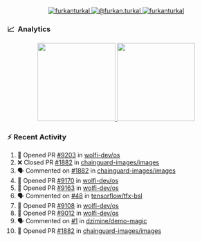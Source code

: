 <p align="center">
  <a href="https://linkedin.com/in/furkanturkal" target="blank">
    <img src="https://img.shields.io/badge/linkedin-%230077B5.svg?&style=for-the-badge&logo=linkedin&logoColor=white" alt="furkanturkal" />
  </a>
  <a href="https://medium.com/@furkan.turkal" target="blank">
    <img src="https://img.shields.io/badge/medium-%2312100E.svg?&style=for-the-badge&logo=medium&logoColor=white" alt="@furkan.turkal" />
  </a>
  <a href="https://twitter.com/furkanturkaI" target="blank">
    <img src="https://img.shields.io/badge/Twitter-1DA1F2?style=for-the-badge&logo=twitter&logoColor=white" alt="furkanturkaI" />
  </a>
</p>

### 📈 &nbsp;Analytics

<p align="center">
  <a href="https://coderstats.net/github/#Dentrax">
    <img height="180em" src="https://github-readme-stats-eight-theta.vercel.app/api?username=Dentrax&show_icons=true&theme=algolia&include_all_commits=true&count_private=true&line_height=26"/>
    <img height="180em" src="https://github-readme-stats-eight-theta.vercel.app/api/top-langs/?username=Dentrax&layout=compact&langs_count=8&theme=algolia&line_height=26"/>
  </a>
</p>

### :zap: Recent Activity

<!--START_SECTION:activity-->
1. 💪 Opened PR [#9203](https://github.com/wolfi-dev/os/pull/9203) in [wolfi-dev/os](https://github.com/wolfi-dev/os)
2. ❌ Closed PR [#1882](https://github.com/chainguard-images/images/pull/1882) in [chainguard-images/images](https://github.com/chainguard-images/images)
3. 🗣 Commented on [#1882](https://github.com/chainguard-images/images/pull/1882#issuecomment-1832147468) in [chainguard-images/images](https://github.com/chainguard-images/images)
4. 💪 Opened PR [#9170](https://github.com/wolfi-dev/os/pull/9170) in [wolfi-dev/os](https://github.com/wolfi-dev/os)
5. 💪 Opened PR [#9163](https://github.com/wolfi-dev/os/pull/9163) in [wolfi-dev/os](https://github.com/wolfi-dev/os)
6. 🗣 Commented on [#48](https://github.com/tensorflow/tfx-bsl/issues/48#issuecomment-1829204735) in [tensorflow/tfx-bsl](https://github.com/tensorflow/tfx-bsl)
7. 💪 Opened PR [#9108](https://github.com/wolfi-dev/os/pull/9108) in [wolfi-dev/os](https://github.com/wolfi-dev/os)
8. 💪 Opened PR [#9012](https://github.com/wolfi-dev/os/pull/9012) in [wolfi-dev/os](https://github.com/wolfi-dev/os)
9. 🗣 Commented on [#1](https://github.com/dzimine/demo-magic/pull/1#issuecomment-1823440545) in [dzimine/demo-magic](https://github.com/dzimine/demo-magic)
10. 💪 Opened PR [#1882](https://github.com/chainguard-images/images/pull/1882) in [chainguard-images/images](https://github.com/chainguard-images/images)
<!--END_SECTION:activity-->
